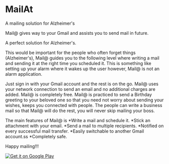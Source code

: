 # MailAt
A mailing solution for Alzheimer's

Mail@ gives way to your Gmail and assists you to send mail in future.

A perfect solution for Alzheimer's.

This would be important for the people who often forget things (Alzheimer's), Mail@ guides you to the following level where writing a mail and sending it at the right time you scheduled it.
This is something like setting up your alarm where it wakes up the user however, Mail@ is not an alarm application.

Just sign in with your Gmail account and the rest is on the go.
Mail@ uses your network connection to send an email and no additional charges are added.
Mail@ is completely free.
Mail@ is practiced to send a Birthday greeting to your beloved one so that you need not worry about sending your wishes, keeps you connected with people. The people can write a business mail so that Mail@ will do the rest, you will never skip mailing your boss. 

The main features of Mail@ is 
*Write a mail and schedule it.
*Stick an attachment with your email.
*Send a mail to multiple recipients.
*Notified on every successful mail transfer.
*Easily switchable to another Gmail account.ss
*Completely safe.

Happy mailing!!!


<a href='https://play.google.com/store/apps/details?id=com.kewldevs.sathish.mail&pcampaignid=MKT-Other-global-all-co-prtnr-py-PartBadge-Mar2515-1'><img alt='Get it on Google Play' src='https://play.google.com/intl/en_us/badges/images/generic/en_badge_web_generic.png'/></a>




